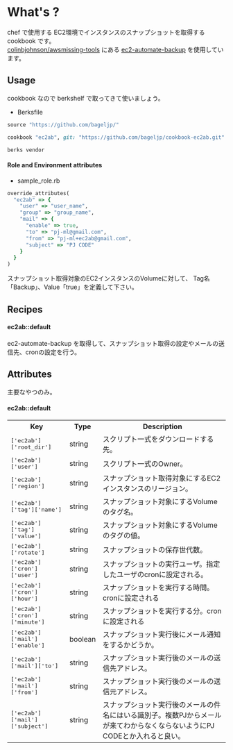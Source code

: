 What's ?
===============
chef で使用する EC2環境でインスタンスのスナップショットを取得する cookbook です。  
[colinbjohnson/awsmissing-tools](https://github.com/colinbjohnson/aws-missing-tools "colinbjohnson/awsmissing-tools") にある [ec2-automate-backup](https://github.com/colinbjohnson/aws-missing-tools/tree/master/ec2-automate-backup "ec2-automate-backup") を使用しています。

Usage
-----
cookbook なので berkshelf で取ってきて使いましょう。

* Berksfile
```ruby
source "https://github.com/bageljp/"

cookbook "ec2ab", git: "https://github.com/bageljp/cookbook-ec2ab.git"
```

```
berks vendor
```

#### Role and Environment attributes

* sample_role.rb
```ruby
override_attributes(
  "ec2ab" => {
    "user" => "user_name",
    "group" => "group_name",
    "mail" => {
      "enable" => true,
      "to" => "pj-ml@gmail.com",
      "from" => "pj-ml+ec2ab@gmail.com",
      "subject" => "PJ CODE"
    }
  }
)
```

スナップショット取得対象のEC2インスタンスのVolumeに対して、 Tag名「Backup」、Value「true」を定義して下さい。

Recipes
----------

#### ec2ab::default
ec2-automate-backup を取得して、スナップショット取得の設定やメールの送信先、cronの設定を行う。

Attributes
----------

主要なやつのみ。

#### ec2ab::default
<table>
  <tr>
    <th>Key</th>
    <th>Type</th>
    <th>Description</th>
  </tr>
  <tr>
    <td><tt>['ec2ab']['root_dir']</tt></td>
    <td>string</td>
    <td>スクリプト一式をダウンロードする先。</td>
  </tr>
  <tr>
    <td><tt>['ec2ab']['user']</tt></td>
    <td>string</td>
    <td>スクリプト一式のOwner。</td>
  </tr>
  <tr>
    <td><tt>['ec2ab']['region']</tt></td>
    <td>string</td>
    <td>スナップショット取得対象にするEC2インスタンスのリージョン。</td>
  </tr>
  <tr>
    <td><tt>['ec2ab']['tag']['name']</tt></td>
    <td>string</td>
    <td>スナップショット対象にするVolumeのタグ名。</td>
  </tr>
  <tr>
    <td><tt>['ec2ab']['tag']['value']</tt></td>
    <td>string</td>
    <td>スナップショット対象にするVolumeのタグの値。</td>
  </tr>
  <tr>
    <td><tt>['ec2ab']['rotate']</tt></td>
    <td>string</td>
    <td>スナップショットの保存世代数。</td>
  </tr>
  <tr>
    <td><tt>['ec2ab']['cron']['user']</tt></td>
    <td>string</td>
    <td>スナップショットの実行ユーザ。指定したユーザのcronに設定される。</td>
  </tr>
  <tr>
    <td><tt>['ec2ab']['cron']['hour']</tt></td>
    <td>string</td>
    <td>スナップショットを実行する時間。cronに設定される</td>
  </tr>
  <tr>
    <td><tt>['ec2ab']['cron']['minute']</tt></td>
    <td>string</td>
    <td>スナップショットを実行する分。cronに設定される</td>
  </tr>
  <tr>
    <td><tt>['ec2ab']['mail']['enable']</tt></td>
    <td>boolean</td>
    <td>スナップショット実行後にメール通知をするかどうか。</td>
  </tr>
  <tr>
    <td><tt>['ec2ab']['mail']['to']</tt></td>
    <td>string</td>
    <td>スナップショット実行後のメールの送信先アドレス。</td>
  </tr>
  <tr>
    <td><tt>['ec2ab']['mail']['from']</tt></td>
    <td>string</td>
    <td>スナップショット実行後のメールの送信元アドレス。</td>
  </tr>
  <tr>
    <td><tt>['ec2ab']['mail']['subject']</tt></td>
    <td>string</td>
    <td>スナップショット実行後のメールの件名にはいる識別子。複数PJからメールが来てわからなくならないようにPJ CODEとか入れると良い。</td>
  </tr>
</table>

